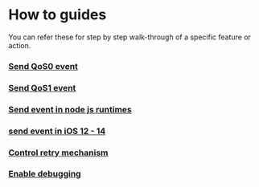 # How to guides

You can refer these for step by step walk-through of a specific feature or action.

### [Send QoS0 event](https://github.com/gojekfarm/clickstream-web/blob/main/docs/how-to-guides/send-qos0-event.md)

### [Send QoS1 event](https://github.com/gojekfarm/clickstream-web/blob/main/docs/how-to-guides/send-qos1-event.md)

### [Send event in node js runtimes](https://github.com/gojekfarm/clickstream-web/blob/main/docs/how-to-guides/send-event-in-nodejs-runtime.md)

### [send event in iOS 12 - 14](https://github.com/gojekfarm/clickstream-web/blob/main/docs/how-to-guides/send-event-in-ios-12-14.md)

### [Control retry mechanism](https://github.com/gojekfarm/clickstream-web/blob/main/docs/how-to-guides/control-retry-mechanism.md)

### [Enable debugging](https://github.com/gojekfarm/clickstream-web/blob/main/docs/how-to-guides/enable-debugging.md)
